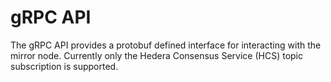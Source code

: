 # gRPC API

The gRPC API provides a protobuf defined interface for interacting with the mirror node. Currently only the Hedera
Consensus Service (HCS) topic subscription is supported.
